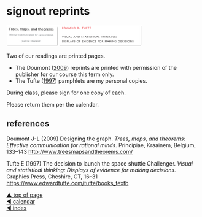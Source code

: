 signout reprints
================

<img src="../resources/header-reprints.png" width="70%" />

Two of our readings are printed pages.

  - The Doumont ([2009](#ref-Doumont:2009:Ch.4)) reprints are printed
    with permission of the publisher for our course this term only.
  - The Tufte ([1997](#ref-Tufte:1997)) pamphlets are my personal
    copies.

During class, please sign for one copy of each.

Please return them per the calendar.

## references

<div id="refs">

<div id="ref-Doumont:2009:Ch.4">

Doumont J-L (2009) Designing the graph. *Trees, maps, and theorems:
Effective communication for rational minds*. Principiae, Kraainem,
Belgium, 133–143 <http://www.treesmapsandtheorems.com/>

</div>

<div id="ref-Tufte:1997">

Tufte E (1997) The decision to launch the space shuttle Challenger.
*Visual and statistical thinking: Displays of evidence for making
decisions*. Graphics Press, Cheshire, CT, 16–31
<https://www.edwardtufte.com/tufte/books_textb>

</div>

</div>

<a href="#top">▲ top of page</a>  
[◄ calendar](../README.md#calendar)  
[◄ index](../README.md#index)
